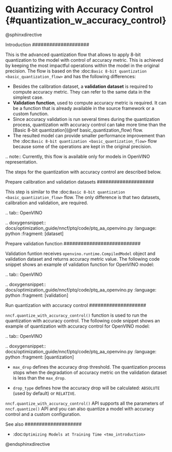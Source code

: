 # Quantizing with Accuracy Control {#quantization_w_accuracy_control}

@sphinxdirective

Introduction
####################

This is the advanced quantization flow that allows to apply 8-bit quantization to the model with control of accuracy metric. This is achieved by keeping the most impactful operations within the model in the original precision. The flow is based on the :doc:`Basic 8-bit quantization <basic_quantization_flow>` and has the following differences:

* Besides the calibration dataset, a **validation dataset** is required to compute accuracy metric. They can refer to the same data in the simplest case.
* **Validation function**, used to compute accuracy metric is required. It can be a function that is already available in the source framework or a custom function.
* Since accuracy validation is run several times during the quantization process, quantization with accuracy control can take more time than the [Basic 8-bit quantization](@ref basic_quantization_flow) flow.
* The resulted model can provide smaller performance improvement than the :doc:`Basic 8-bit quantization <basic_quantization_flow>` flow because some of the operations are kept in the original precision.

.. note:: Currently, this flow is available only for models in OpenVINO representation.

The steps for the quantization with accuracy control are described below.

Prepare calibration and validation datasets
####################

This step is similar to the :doc:`Basic 8-bit quantization <basic_quantization_flow>` flow. The only difference is that two datasets, calibration and validation, are required.

.. tab:: OpenVINO

   .. doxygensnippet:: docs/optimization_guide/nncf/ptq/code/ptq_aa_openvino.py
      :language: python
      :fragment: [dataset]


Prepare validation function
###########################

Validation funtion receives ``openvino.runtime.CompiledModel`` object and validation dataset and returns accuracy metric value. The following code snippet shows an example of validation function for OpenVINO model:

.. tab:: OpenVINO

   .. doxygensnippet:: docs/optimization_guide/nncf/ptq/code/ptq_aa_openvino.py
      :language: python
      :fragment: [validation]


Run quantization with accuracy control 
####################

``nncf.quantize_with_accuracy_control()`` function is used to run the quantization with accuracy control. The following code snippet shows an example of quantization with accuracy control for OpenVINO model:

.. tab:: OpenVINO

   .. doxygensnippet:: docs/optimization_guide/nncf/ptq/code/ptq_aa_openvino.py
      :language: python
      :fragment: [quantization]


* ``max_drop`` defines the accuracy drop threshold. The quantization process stops when the degradation of accuracy metric on the validation dataset is less than the ``max_drop``.

* ``drop_type`` defines how the accuracy drop will be calculated: ``ABSOLUTE`` (used by default) or ``RELATIVE``.

``nncf.quantize_with_accuracy_control()`` API supports all the parameters of ``nncf.quantize()`` API and you can also quantize a model with accuracy control and a custom configuration.

See also
####################

* :doc:`Optimizing Models at Training Time <tmo_introduction>`

@endsphinxdirective


